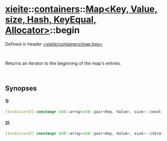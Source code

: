 # [xieite](../../../../../../xieite.md)\:\:[containers](../../../../../../containers.md)\:\:[Map<Key, Value, size, Hash, KeyEqual, Allocator>](../../../../map.md)\:\:begin
Defined in header [<xieite/containers/map.hpp>](../../../../../../../include/xieite/containers/map.hpp)

&nbsp;

Returns an iterator to the beginning of the map's entries.

&nbsp;

## Synopses
#### 1)
```cpp
[[nodiscard]] constexpr std::array<std::pair<Key, Value>, size>::const_iterator begin() const noexcept;
```
#### 2)
```cpp
[[nodiscard]] constexpr std::array<std::pair<Key, Value>, size>::iterator begin() noexcept;
```
